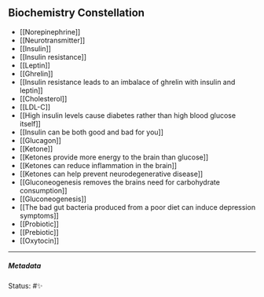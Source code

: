 ## Biochemistry Constellation

- [[Norepinephrine]]
- [[Neurotransmitter]]
- [[Insulin]]
- [[Insulin resistance]]
- [[Leptin]]
- [[Ghrelin]]
- [[Insulin resistance leads to an imbalace of ghrelin with insulin and leptin]]
- [[Cholesterol]] 
- [[LDL-C]]
- [[High insulin levels cause diabetes rather than high blood glucose itself]]
- [[Insulin can be both good and bad for you]]
- [[Glucagon]]
- [[Ketone]]
- [[Ketones provide more energy to the brain than glucose]]
- [[Ketones can reduce inflammation in the brain]]
- [[Ketones can help prevent neurodegenerative disease]]
- [[Gluconeogenesis removes the brains need for carbohydrate consumption]]
- [[Gluconeogenesis]]
- [[The bad gut bacteria produced from a poor diet can induce depression symptoms]]
- [[Probiotic]]
- [[Prebiotic]]
- [[Oxytocin]]

___

##### Metadata

Status: #✨